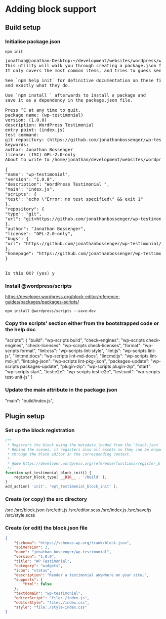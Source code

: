 # Adding block support

## Build setup

### Initialise package.json

`npm init`

<pre>
jonathan@jonathan-Desktop:~/development/websites/wordpress/wp-content/plugins/wp-testimonial$ npm init
This utility will walk you through creating a package.json file.
It only covers the most common items, and tries to guess sensible defaults.

See `npm help init` for definitive documentation on these fields
and exactly what they do.

Use `npm install <pkg>` afterwards to install a package and
save it as a dependency in the package.json file.

Press ^C at any time to quit.
package name: (wp-testimonial)
version: (1.0.0)
description: WordPress Testimonial
entry point: (index.js)
test command:
git repository: (https://github.com/jonathanbossenger/wp-testimonial.git)
keywords:
author: Jonathan Bossenger
license: (ISC) GPL-2.0-only
About to write to /home/jonathan/development/websites/wordpress/wp-content/plugins/wp-testimonial/package.json:

{
"name": "wp-testimonial",
"version": "1.0.0",
"description": "WordPress Testimonial ",
"main": "index.js",
"scripts": {
"test": "echo \"Error: no test specified\" && exit 1"
},
"repository": {
"type": "git",
"url": "git+https://github.com/jonathanbossenger/wp-testimonial.git"
},
"author": "Jonathan Bossenger",
"license": "GPL-2.0-only",
"bugs": {
"url": "https://github.com/jonathanbossenger/wp-testimonial/issues"
},
"homepage": "https://github.com/jonathanbossenger/wp-testimonial#readme"
}


Is this OK? (yes) y
</pre>

### Install @wordpress/scripts

https://developer.wordpress.org/block-editor/reference-guides/packages/packages-scripts/

`npm install @wordpress/scripts --save-dev`

### Copy the scripts' section either from the bootstrapped code or the help doc

"scripts": {
	"build": "wp-scripts build",
	"check-engines": "wp-scripts check-engines",
	"check-licenses": "wp-scripts check-licenses",
	"format": "wp-scripts format",
	"lint:css": "wp-scripts lint-style",
	"lint:js": "wp-scripts lint-js",
	"lint:md:docs": "wp-scripts lint-md-docs",
	"lint:md:js": "wp-scripts lint-md-js",
	"lint:pkg-json": "wp-scripts lint-pkg-json",
	"packages-update": "wp-scripts packages-update",
	"plugin-zip": "wp-scripts plugin-zip",
	"start": "wp-scripts start",
	"test:e2e": "wp-scripts test-e2e",
	"test:unit": "wp-scripts test-unit-js"
}

### Update the main attribute in the package.json

"main": "build/index.js",

## Plugin setup

### Set up the block registration

```php
/**
 * Registers the block using the metadata loaded from the `block.json` file.
 * Behind the scenes, it registers also all assets so they can be enqueued
 * through the block editor in the corresponding context.
 *
 * @see https://developer.wordpress.org/reference/functions/register_block_type/
 */
function wpt_testimonial_block_init() {
	register_block_type( __DIR__ . '/build' );
}
add_action( 'init', 'wpt_testimonial_block_init' );
```

### Create (or copy) the src directory

/src
/src/block.json
/src/edit.js
/src/editor.scss
/src/index.js
/src/save/js
/src/style.scss

### Create (or edit) the block.json file

```json
{
	"$schema": "https://schemas.wp.org/trunk/block.json",
	"apiVersion": 2,
	"name": "jonathan-bossenger/wp-testimonial",
	"version": "1.0.0",
	"title": "WP Testimonial",
	"category": "widgets",
	"icon": "status",
	"description": "Render a testimonial anywhere on your site.",
	"supports": {
		"html": false
	},
	"textdomain": "wp-testimonial",
	"editorScript": "file:./index.js",
	"editorStyle": "file:./index.css",
	"style": "file:./style-index.css"
}
```
